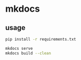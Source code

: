 # mkdocs

## usage

``` bash
pip install -r requirements.txt
```

```bash
mkdocs serve
mkdocs build --clean
```